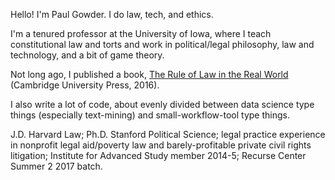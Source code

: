Hello!  I'm Paul Gowder. I do law, tech, and ethics.

I'm a tenured professor at the University of Iowa, where I teach constitutional law and torts and work in political/legal philosophy, law and technology, and a bit of game theory.  

Not long ago, I published a book, [The Rule of Law in the Real World](http://rulelaw.net) (Cambridge University Press, 2016).

I also write a lot of code, about evenly divided between data science type things (especially text-mining) and small-workflow-tool type things. 

J.D. Harvard Law; Ph.D. Stanford Political Science; legal practice experience in nonprofit legal aid/poverty law and barely-profitable private civil rights litigation; Institute for Advanced Study member 2014-5; Recurse Center Summer 2 2017 batch.
